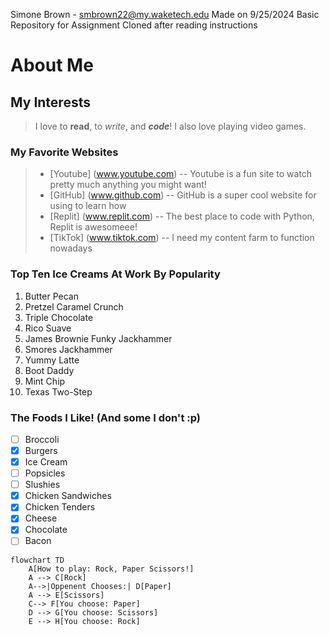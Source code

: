 Simone Brown - smbrown22@my.waketech.edu 
Made on 9/25/2024 
Basic Repository for Assignment 
Cloned after reading instructions 

# **About Me**
## My Interests
> I love to **read**, to _write_, and **_code_**! I also love playing video games. 
### My Favorite Websites 
> * [Youtube] (www.youtube.com) -- Youtube is a fun site to watch pretty much anything you might want! 
> * [GitHub] (www.github.com) -- GitHub is a super cool website for using to learn how 
> * [Replit] (www.replit.com) -- The best place to code with Python, Replit is awesomeee! 
> * [TikTok] (www.tiktok.com) -- I need my content farm to function nowadays 
### Top Ten Ice Creams At Work By Popularity 
1. Butter Pecan
2. Pretzel Caramel Crunch  
3. Triple Chocolate 
4. Rico Suave 
5. James Brownie Funky Jackhammer 
6. Smores Jackhammer 
7. Yummy Latte 
8. Boot Daddy 
9. Mint Chip 
10. Texas Two-Step 
### The Foods I Like! (And some I don't :p)
- [ ] Broccoli 
- [x] Burgers 
- [x] Ice Cream
- [ ] Popsicles
- [ ] Slushies 
- [x] Chicken Sandwiches 
- [x] Chicken Tenders 
- [x] Cheese
- [x] Chocolate 
- [ ] Bacon 

```mermaid
flowchart TD
    A[How to play: Rock, Paper Scissors!]
    A --> C[Rock]
    A-->|Oppenent Chooses:| D[Paper]
    A --> E[Scissors]
    C--> F[You choose: Paper]
    D --> G[You choose: Scissors]
    E --> H[You choose: Rock] 